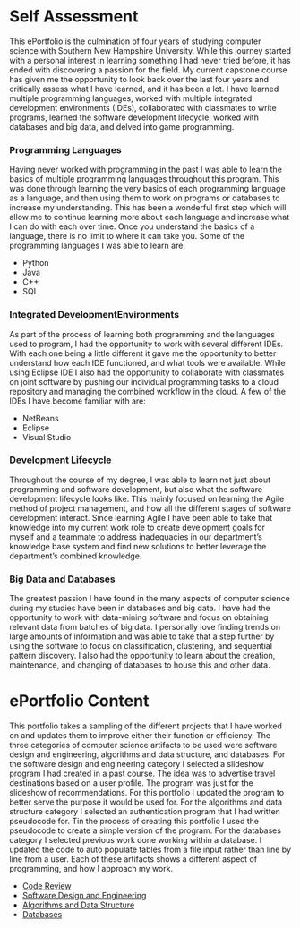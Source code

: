 # Self Assessment

This ePortfolio is the culmination of four years of studying computer science with Southern New Hampshire University. While this journey started with a personal interest in learning something I had never tried before, it has ended with discovering a passion for the field. My current capstone course has given me the opportunity to look back over the last four years and critically assess what I have learned, and it has been a lot. I have learned multiple programming languages, worked with multiple integrated development environments (IDEs), collaborated with classmates to write programs, learned the software development lifecycle, worked with databases and big data, and delved into game programming.

### Programming Languages
Having never worked with programming in the past I was able to learn the basics of multiple programming languages throughout this program. This was done through learning the very basics of each programming language as a language, and then using them to work on programs or databases to increase my understanding. This has been a wonderful first step which will allow me to continue learning more about each language and increase what I can do with each over time. Once you understand the basics of a language, there is no limit to where it can take you. Some of the programming languages I was able to learn are:

-	Python
-	Java
-	C++
-	SQL

### Integrated DevelopmentEnvironments
As part of the process of learning both programming and the languages used to program, I had the opportunity to work with several different IDEs. With each one being a little different it gave me the opportunity to better understand how each IDE functioned, and what tools were available. While using Eclipse IDE I also had the opportunity to collaborate with classmates on joint software by pushing our individual programming tasks to a cloud repository and managing the combined workflow in the cloud. A few of the IDEs I have become familiar with are:

-	NetBeans
-	Eclipse
-	Visual Studio

### Development Lifecycle
Throughout the course of my degree, I was able to learn not just about programming and software development, but also what the software development lifecycle looks like. This mainly focused on learning the Agile method of project management, and how all the different stages of software development interact. Since learning Agile I have been able to take that knowledge into my current work role to create development goals for myself and a teammate to address inadequacies in our department’s knowledge base system and find new solutions to better leverage the department’s combined knowledge.

### Big Data and Databases
The greatest passion I have found in the many aspects of computer science during my studies have been in databases and big data. I have had the opportunity to work with data-mining software and focus on obtaining relevant data from batches of big data. I personally love finding trends on large amounts of information and was able to take that a step further by using the software to focus on classification, clustering, and sequential pattern discovery. I also had the opportunity to learn about the creation, maintenance, and changing of databases to house this and other data. 




# ePortfolio Content

This portfolio takes a sampling of the different projects that I have worked on and updates them to improve either their function or efficiency. The three categories of computer science artifacts to be used were software design and engineering, algorithms and data structure, and databases. For the software design and engineering category I selected a slideshow program I had created in a past course. The idea was to advertise travel destinations based on a user profile. The program was just for the slideshow of recommendations. For this portfolio I updated the program to better serve the purpose it would be used for. For the algorithms and data structure category I selected an authentication program that I had written pseudocode for. Tin the process of creating this portfolio I used the pseudocode to create a simple version of the program. For the databases category I selected previous work done working within a database. I updated the code to auto populate tables from a file input rather than line by line from a user. Each of these artifacts shows a different aspect of programming, and how I approach my work.


- [Code Review](codereview.md)
- [Software Design and Engineering](softwaredesignengineering.md)
- [Algorithms and Data Structure](algorithmsdatastructure.md)
- [Databases](databases.md)
